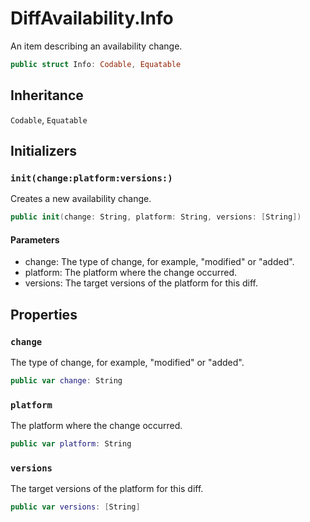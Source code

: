 # DiffAvailability.Info

An item describing an availability change.

``` swift
public struct Info: Codable, Equatable 
```

## Inheritance

`Codable`, `Equatable`

## Initializers

### `init(change:platform:versions:)`

Creates a new availability change.

``` swift
public init(change: String, platform: String, versions: [String]) 
```

#### Parameters

  - change: The type of change, for example, "modified" or "added".
  - platform: The platform where the change occurred.
  - versions: The target versions of the platform for this diff.

## Properties

### `change`

The type of change, for example, "modified" or "added".

``` swift
public var change: String
```

### `platform`

The platform where the change occurred.

``` swift
public var platform: String
```

### `versions`

The target versions of the platform for this diff.

``` swift
public var versions: [String]
```
